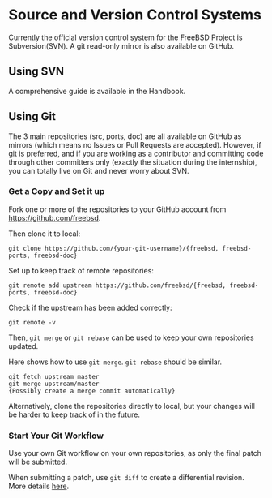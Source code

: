 # Source and Version Control Systems

Currently the official version control system for the FreeBSD Project is Subversion(SVN). A git read-only mirror is also available on GitHub.

## Using SVN

A comprehensive guide is available in the Handbook.

## Using Git

The 3 main repositories (src, ports, doc) are all available on GitHub as mirrors (which means no Issues or Pull Requests are accepted). However, if git is preferred, and if you are working as a contributor and committing code through other committers only (exactly the situation during the internship), you can totally live on Git and never worry about SVN.

### Get a Copy and Set it up

Fork one or more of the repositories to your GitHub account from https://github.com/freebsd.

Then clone it to local:
```
git clone https://github.com/{your-git-username}/{freebsd, freebsd-ports, freebsd-doc}
```

Set up to keep track of remote repositories:
```
git remote add upstream https://github.com/freebsd/{freebsd, freebsd-ports, freebsd-doc}
```

Check if the upstream has been added correctly:
```
git remote -v
```

Then, `git merge` or `git rebase` can be used to keep your own repositories updated.

Here shows how to use `git merge`. `git rebase` should be similar.
```
git fetch upstream master
git merge upstream/master
{Possibly create a merge commit automatically}
```

Alternatively, clone the repositories directly to local, but your changes will be harder to keep track of in the future.

### Start Your Git Workflow

Use your own Git workflow on your own repositories, as only the final patch will be submitted.

When submitting a patch, use `git diff` to create a differential revision. More details [here](part4/diff.md).
